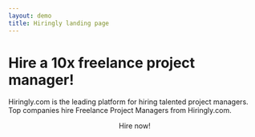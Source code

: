 ```yaml
---
layout: demo
title: Hiringly landing page
---
```


# Hire a 10x freelance project manager!

Hiringly.com is the leading platform for hiring talented project managers. Top companies hire Freelance Project Managers from Hiringly.com.

<center><a class="paper-btn">Hire now!</a></center>
